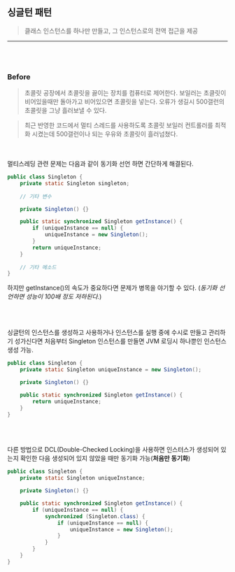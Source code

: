 ## 싱글턴 패턴

> 클래스 인스턴스를 하나만 만들고, 그 인스턴스로의 전역 접근을 제공

---

<br></br>

### Before

>초콜릿 공장에서 초콜릿을 끓이는 장치를 컴퓨터로 제어한다.
보일러는 초클릿이 비어있을때만 돌아가고 비어있으면 초콜릿을 넣는다. 오류가 생길시 500갤런의 초콜릿을 그냥 흘러보낼 수 있다.

> 최근 반영한 코드에서 멀티 스레드를 사용하도록 초콜릿 보일러 컨트롤러를 최적화 시켰는데 500갤런이나 되는 우유와 초콜릿이 흘러넘쳤다.

<br></br>
멀티스레딩 관련 문제는 다음과 같이 동기화 선언 하면 간단하게 해결된다.

```java
public class Singleton {
    private static Singleton singleton;
	
	// 기타 변수

	private Singleton() {}

	public static synchronized Singleton getInstance() {
		if (uniqueInstance == null) {
			uniqueInstance = new Singleton();
		}
		return uniqueInstance;
	}
	
	// 기타 메소드
}
```

하지만 getInstance()의 속도가 중요하다면 문제가 병목을 야기할 수 있다.
(_동기화 선언하면 성능이 100배 정도 저하된다._)


<br></br>

싱글턴의 인스턴스를 생성하고 사용하거나 인스턴스를 실행 중에 수시로 만들고 관리하기 성가신다면 처음부터 Singleton 인스턴스를 만들면 JVM 로딩시 하나뿐인 인스턴스 생성 가능. 
```java
public class Singleton {
	private static Singleton uniqueInstance = new Singleton();

	private Singleton() {}

	public static synchronized Singleton getInstance() {
		return uniqueInstance;
	}
}
```

<br></br>

다른 방법으로 DCL(Double-Checked Locking)을 사용하면 인스터스가 생성되어 있는지 확인한 다음 생성되어 있지 않았을 때만 동기화 가능(**처음만 동기화**)

```java
public class Singleton {
	private static Singleton uniqueInstance;

	private Singleton() {}

	public static synchronized Singleton getInstance() {
		if (uniqueInstance == null) {
			synchronized (Singleton.class) {
				if (uniqueInstance == null) {
					uniqueInstance = new Singleton();
				}
			}
		}
	}
}
```